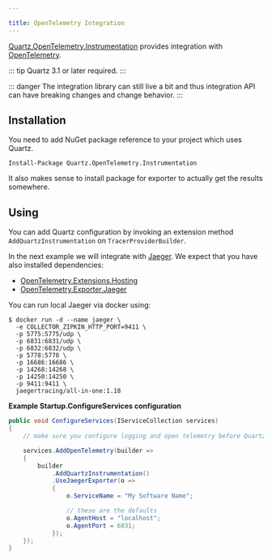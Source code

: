 ```yaml
---

title: OpenTelemetry Integration
---
```


[Quartz.OpenTelemetry.Instrumentation](https://www.nuget.org/packages/Quartz.OpenTelemetry.Instrumentation)
provides integration with [OpenTelemetry](https://opentelemetry.io/).

::: tip
Quartz 3.1 or later required.
:::

::: danger
The integration library can still live a bit and thus integration API can have breaking changes and change behavior.
:::

## Installation

You need to add NuGet package reference to your project which uses Quartz.

```shell
Install-Package Quartz.OpenTelemetry.Instrumentation
```

It also makes sense to install package for exporter to actually get the results somewhere.

## Using

You can add Quartz configuration by invoking an extension method `AddQuartzInstrumentation` on `TracerProviderBuilder`.

In the next example we will integrate with [Jaeger](https://www.jaegertracing.io/). We expect that you have also installed dependencies:

* [OpenTelemetry.Extensions.Hosting](https://www.nuget.org/packages/OpenTelemetry.Extensions.Hosting)
* [OpenTelemetry.Exporter.Jaeger](https://www.nuget.org/packages/OpenTelemetry.Exporter.Jaeger)

You can run local Jaeger via docker using:

```shell
$ docker run -d --name jaeger \
  -e COLLECTOR_ZIPKIN_HTTP_PORT=9411 \
  -p 5775:5775/udp \
  -p 6831:6831/udp \
  -p 6832:6832/udp \
  -p 5778:5778 \
  -p 16686:16686 \
  -p 14268:14268 \
  -p 14250:14250 \
  -p 9411:9411 \
  jaegertracing/all-in-one:1.18
```

**Example Startup.ConfigureServices configuration**

```csharp
public void ConfigureServices(IServiceCollection services)
{
    // make sure you configure logging and open telemetry before Quartz services

    services.AddOpenTelemetry(builder =>
    {
        builder
            .AddQuartzInstrumentation()
            .UseJaegerExporter(o =>
            {
                o.ServiceName = "My Software Name";

                // these are the defaults
                o.AgentHost = "localhost";
                o.AgentPort = 6831;
            });
    });
}
```

